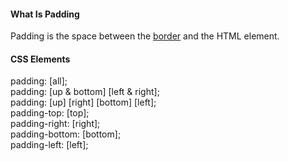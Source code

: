 #### What Is Padding

Padding is the space between the [border](border.md) and the HTML element.

#### CSS Elements

padding: [all];  
padding: [up & bottom] [left & right];  
padding: [up] [right] [bottom] [left];  
padding-top: [top];  
padding-right: [right];  
padding-bottom: [bottom];  
padding-left: [left];  

